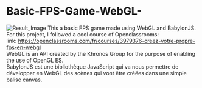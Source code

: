 # Basic-FPS-Game-WebGL-
![Result_Image](https://user-images.githubusercontent.com/73020056/147885285-e0ac7f98-77d9-4726-8a66-e3b9f66665c0.png)
This a basic FPS game made using WebGL and BabylonJS. For this project, I followed a cool course of Openclassrooms:  
link: https://openclassrooms.com/fr/courses/3979376-creez-votre-propre-fps-en-webgl  
WebGL is an API created by the Khronos Group for the purpose of enabling the use of OpenGL ES.  
BabylonJS est une bibliothèque JavaScript qui va nous permettre de développer en WebGL des scènes qui vont être créées dans une simple balise canvas.  

